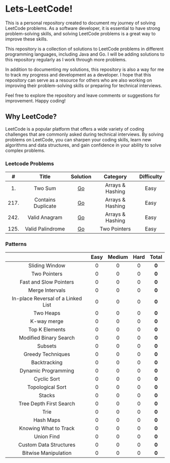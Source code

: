 # Lets-LeetCode!

This is a personal repository created to document my journey of solving LeetCode problems. As a software developer, it is essential to have strong problem-solving skills, and solving LeetCode problems is a great way to improve these skills.

This repository is a collection of solutions to LeetCode problems in different programming languages, including Java and Go. I will be adding solutions to this repository regularly as I work through more problems.

In addition to documenting my solutions, this repository is also a way for me to track my progress and development as a developer. I hope that this repository can serve as a resource for others who are also working on improving their problem-solving skills or preparing for technical interviews.

Feel free to explore the repository and leave comments or suggestions for improvement. Happy coding!

## Why LeetCode?

LeetCode is a popular platform that offers a wide variety of coding challenges that are commonly asked during technical interviews. By solving problems on LeetCode, you can sharpen your coding skills, learn new algorithms and data structures, and gain confidence in your ability to solve complex problems.


### Leetcode Problems
|  #   |       Title        |            Solution            |     Category     | Difficulty |   
|:----:|:------------------:|:------------------------------:|:----------------:|:----------:|
|  1.  |      Two Sum       |       [Go](./1-two-sum)        | Arrays & Hashing |    Easy    |
| 217. | Contains Duplicate | [Go](./217-contains-duplicate) | Arrays & Hashing |    Easy    |
| 242. |   Valid Anagram    |   [Go](./242-valid-anagram)    | Arrays & Hashing |    Easy    |
| 125. |  Valid Palindrome  |  [Go](./125-valid-palindrome)  |   Two Pointers   |    Easy    |

### Patterns
|                                    | Easy | Medium | Hard | Total |
|:----------------------------------:|:----:|:------:|:----:|:-----:|
|           Sliding Window           |  0   |   0    |  0   | **0** |
|            Two Pointers            |  0   |   0    |  0   | **0** |
|       Fast and Slow Pointers       |  0   |   0    |  0   | **0** |
|          Merge Intervals           |  0   |   0    |  0   | **0** |
| In-place Reversal of a Linked List |  0   |   0    |  0   | **0** |
|             Two Heaps              |  0   |   0    |  0   | **0** |
|            K-way merge             |  0   |   0    |  0   | **0** |
|           Top K Elements           |  0   |   0    |  0   | **0** |
|       Modified Binary Search       |  0   |   0    |  0   | **0** |
|              Subsets               |  0   |   0    |  0   | **0** |
|         Greedy Techniques          |  0   |   0    |  0   | **0** |
|            Backtracking            |  0   |   0    |  0   | **0** |
|        Dynamic Programming         |  0   |   0    |  0   | **0** |
|            Cyclic Sort             |  0   |   0    |  0   | **0** |
|          Topological Sort          |  0   |   0    |  0   | **0** |
|               Stacks               |  0   |   0    |  0   | **0** |
|      Tree Depth First Search       |  0   |   0    |  0   | **0** |
|                Trie                |  0   |   0    |  0   | **0** |
|             Hash Maps              |  0   |   0    |  0   | **0** |
|       Knowing What to Track        |  0   |   0    |  0   | **0** |
|             Union Find             |  0   |   0    |  0   | **0** |
|       Custom Data Structures       |  0   |   0    |  0   | **0** |
|        Bitwise Manipulation        |  0   |   0    |  0   | **0** |
